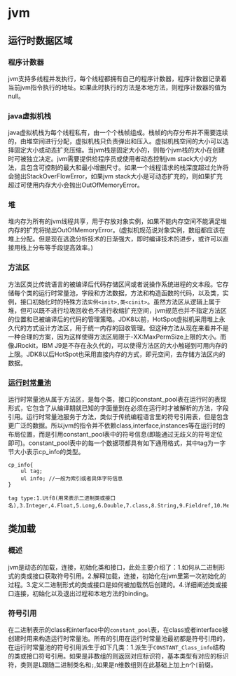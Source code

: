 # jvm

## 运行时数据区域

### 程序计数器

jvm支持多线程并发执行，每个线程都拥有自己的程序计数器，程序计数器记录着当前jvm指令执行的地址。如果此时执行的方法是本地方法，则程序计数器的值为null。

### java虚拟机栈

java虚拟机栈为每个线程私有，由一个个栈帧组成。栈帧的内存分布并不需要连续的，由堆空间进行分配，虚拟机栈只负责弹出和压入。虚拟机栈空间的大小可以选择固定大小或动态扩充压缩。当jvm栈是固定大小的，则每个jvm栈的大小在创建时可被独立决定。jvm需要提供给程序员或使用者动态控制jvm stack大小的方法，且包含可控制的最大和最小增删尺寸。如果一个线程请求的栈深度超过允许将会抛出StackOverFlowError，如果jvm stack大小是可动态扩充的，则如果扩充超过可使用内存大小会抛出OutOfMemoryError。

### 堆

堆内存为所有的jvm线程共享，用于存放对象实例，如果不能内存空间不能满足堆内存的扩充将抛出OutOfMemoryError。(虚拟机规范说对象实例，数组都应该在堆上分配。但是现在逃逸分析技术的日渐强大，即时编译技术的进步，或许可以直接用栈上分布等手段提高效率。)

### 方法区

方法区类比传统语言的被编译后代码存储区间或者说操作系统进程的文本段。它存储每个类的运行时常量池，字段和方法数据，方法和构造函数的代码，以及类，实例，接口初始化时的特殊方法`实例<init>,类<cinit>`。虽然方法区从逻辑上属于堆，但可以既不进行垃圾回收也不进行收缩扩充空间，jvm规范也并不指定方法区的位置和已被编译后的代码的管理策略。JDK8以前，HotSpot虚拟机采用堆上永久代的方式设计方法区，用于统一内存的回收管理。但这种方法从现在来看并不是一种合理的方案，因为这样使得方法区局限于-XX:MaxPermSize上限的大小。而像JRockit，IBM J9是不存在永久代的，可以使得方法区的大小触碰到可用内存的上限。JDK8以后HotSpot也采用直接内存的方式，即元空间，去存储方法区内的数据。

### [运行时常量池](https://docs.oracle.com/javase/specs/jvms/se8/html/jvms-4.html#jvms-4.4)

运行时常量池从属于方法区，是每个类，接口的constant_pool表在运行时的表现形式，它包含了从编译期就已知的字面量到在必须在运行时才被解析的方法，字段引用。运行时常量池服务于方法，类似于传统编程语言里的符号引用表，但是包含更广泛的数据。所以jvm的指令并不依赖class,interface,instances等在运行时的布局位置，而是引用constant_pool表中的符号信息(即能通过无歧义的符号定位即可)。constant_pool表中的每一个数据项都具有如下通用格式，其中tag为一字节大小表示cp_info的类型。

```
cp_info{
    ul tag;
    ul info; //一般为索引或者具体字符信息
}

tag type:1.Utf8(用来表示二进制类或接口名),3.Integer,4.Float,5.Long,6.Double,7.class,8.String,9.Fieldref,10.Methodref,11.InterfaceMethodref,12.NameAndType,15.MethodHandle,16.MethodType,18.InvokeDynamic。
```

## 类加载

### 概述

jvm是动态的加载，连接，初始化类和接口，此处主要介绍了：1.如何从二进制形式的类或接口获取符号引用。2.解释加载，连接，初始化在jvm里第一次初始化的过程。3.定义二进制形式的类或接口是如何被加载然后创建的。4.详细阐述类或接口连接，初始化以及退出过程和本地方法的binding。

### 符号引用

在二进制表示的class和interface中的`constant_pool`表，在class或者interface被创建时用来构造运行时常量池。所有的引用在运行时常量池最初都是符号引用的，在运行时常量池的符号引用派生于如下几类：1.派生于`CONSTANT_Class_info`结构的类或接口符号引用。如果是非数组的则返回对应标识符，基本类型有对应的标识符，类则是L跟随二进制类名和`;`,如果是n维数组则在此基础上加上n个`[`前缀。
